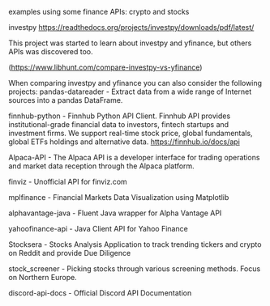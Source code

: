 examples using some finance APIs: crypto and stocks

investpy
https://readthedocs.org/projects/investpy/downloads/pdf/latest/


This project was started to learn about investpy and yfinance, but others APIs was discovered too.

(https://www.libhunt.com/compare-investpy-vs-yfinance)

When comparing investpy and yfinance you can also consider the following projects:
pandas-datareader - Extract data from a wide range of Internet sources into a pandas DataFrame.

finnhub-python - Finnhub Python API Client. Finnhub API provides institutional-grade financial data to investors, fintech startups and investment firms. We support real-time stock price, global fundamentals, global ETFs holdings and alternative data. https://finnhub.io/docs/api

Alpaca-API - The Alpaca API is a developer interface for trading operations and market data reception through the Alpaca platform.

finviz - Unofficial API for finviz.com

mplfinance - Financial Markets Data Visualization using Matplotlib

alphavantage-java - Fluent Java wrapper for Alpha Vantage API

yahoofinance-api - Java Client API for Yahoo Finance

Stocksera - Stocks Analysis Application to track trending tickers and crypto on Reddit and provide Due Diligence

stock_screener - Picking stocks through various screening methods. Focus on Northern Europe.

discord-api-docs - Official Discord API Documentation